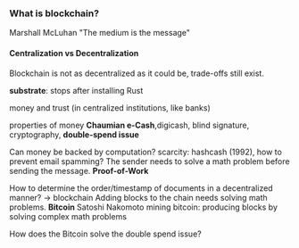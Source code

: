 ### What is blockchain?
Marshall McLuhan "The medium is the message"
#### Centralization vs Decentralization
Blockchain is not as decentralized as it could be, trade-offs still exist.

**substrate**: stops after installing Rust

money and trust (in centralized institutions, like banks)

properties of money
**Chaumian e-Cash**,digicash, blind signature, cryptography, 
**double-spend issue**

Can money be backed by computation?
scarcity: hashcash (1992), how to prevent email spamming? 
The sender needs to solve a math problem before sending the message.
**Proof-of-Work**

How to determine the order/timestamp of documents in a decentralized manner? -> blockchain
Adding blocks to the chain needs solving math problems.
**Bitcoin**
Satoshi Nakomoto
mining bitcoin: producing blocks by solving complex math problems

How does the Bitcoin solve the double spend issue?